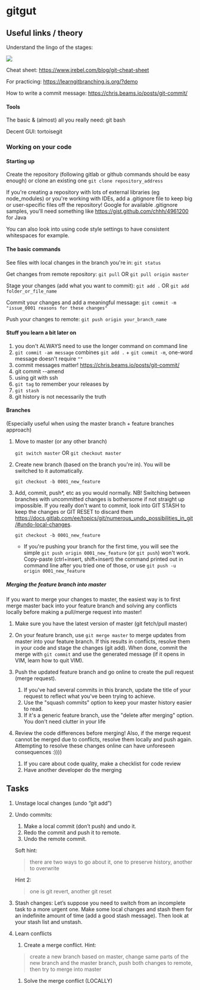 # gitgut

## Useful links / theory

Understand the lingo of the stages:

<img src="https://www.jrebel.com/sites/rebel/files/blog-images/2016/02/GitHub-cheat-sheet-graphic-v1.jpg"/>

Cheat sheet: https://www.jrebel.com/blog/git-cheat-sheet

For practicing: https://learngitbranching.js.org/?demo

How to write a commit message: https://chris.beams.io/posts/git-commit/
 
#### Tools
The basic & (almost) all you really need: git bash

Decent GUI: tortoisegit

### Working on your code
#### Starting up 

Create the repository (following gitlab or github commands should be easy enough) or clone an existing one
    `git clone repository_address 
    ` 

If you're creating a repository with lots of external libraries (eg node_modules) 
or you're working with IDEs,
add a .gitignore file to keep big or user-specific files off the repository! 
Google for available .gitignore samples,  you'll need something like https://gist.github.com/chhh/4961200 for Java

You can also look into using code style settings to have consistent whitespaces for example. 

#### The basic commands

See files with local changes in the branch you're in:
    `git status`

Get changes from remote repository:
    `git pull` OR `git pull origin master`

Stage your changes (add what you want to commit):
    `git add .` OR `git add folder_or_file_name`
    
Commit your changes and add a meaningful message:
        `git commit -m "issue_0001 reasons for these changes"`
        
Push your changes to remote:
         `git push origin your_branch_name`     
         
#### Stuff you learn a bit later on
1. you don't ALWAYS need to use the longer command on command line
1. `git commit -am message` combines `git add .` + `git commit -m`, one-word message doesn't require `""`
1. commit messages matter! https://chris.beams.io/posts/git-commit/
1. git commit --amend 
1. using git with ssh
1. `git tag` to remember your releases by
1. `git stash`
1. git history is not necessarily the truth
#### Branches

(Especially useful when using the master branch + feature branches approach)

1. Move to master (or any other branch)

    `
    git switch master
    ` OR     `
             git checkout master
             `

1. Create new branch (based on the branch you're in). You will be switched to it automatically.

    `
    git checkout -b 0001_new_feature
    `

1. Add, commit, push*, etc as you would normally. NB! Switching between branches with uncommitted changes is bothersome 
if not straight up impossible. If you really don't want to commit, look into GIT STASH to keep the changes or GIT RESET
to discard them https://docs.gitlab.com/ee/topics/git/numerous_undo_possibilities_in_git/#undo-local-changes.  

    `
    git checkout -b 0001_new_feature
    `
    
    * If you're pushing your branch for the first time, you will see the simple `git push origin 0001_new_feature` (or `git push`) 
    won't work. Copy-paste (ctrl+insert, shift+insert) the command printed out in command line after you tried
    one of those, or use `git push -u origin 0001_new_feature`
    
##### Merging the feature branch into master
If you want to merge your changes to master, the easiest way is to first merge master back into 
your feature branch and solving any conflicts locally before making a pull/merge request into master!

1. Make sure you have the latest version of master (git fetch/pull master)

1. On your feature branch, use `git merge master` to merge updates from master into your feature branch.
    If this results in conflicts, resolve them in your code and stage the changes (git add).
    When done, commit the merge with `git commit` and use the generated message (if it opens in VIM, learn how to quit VIM).
    
1. Push the updated feature branch and go online to create the pull request (merge request).
    1. If you've had several commits in this branch, update the title of your request to reflect what you've been trying to achieve.  
    1. Use the "squash commits" option to keep your master history easier to read.
    1. If it's a generic feature branch, use the "delete after merging" option. You don't need clutter in your life

1. Review the code differences before merging! Also, if the merge request cannot be merged due to conflicts, 
resolve them locally and push again. Attempting to resolve these changes online can have unforeseen consequences :))))
    1. If  you care about code quality, make a checklist for code review
    1. Have another developer do the merging

    
## Tasks
 1. Unstage local changes (undo “git add”)
 1. Undo commits:
    1. Make a local commit (don’t push) and undo it.
    1. Redo the commit and push it to remote.
    1. Undo the remote commit.
     
     Soft hint: 
     > there are two ways to go about it, one to preserve history, another to overwrite
 
     Hint 2: 
     > one is git revert, another git reset
     
 1. Stash changes: Let’s suppose you need to switch from an incomplete task to a more urgent one. Make some local changes and stash them for an indefinite amount of time (add a good stash message). Then look at your stash list and unstash.
     
 1. Learn conflicts
     1. Create a merge conflict.     Hint:
     
    > create a new branch based on master, change same parts of the new branch and the master branch, push both changes to remote, then try to merge into master

    1. Solve the merge conflict (LOCALLY)
